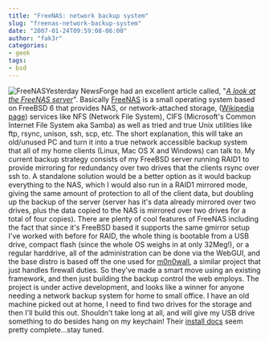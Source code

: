 ```yaml
---
title: "FreeNAS: network backup system"
slug: "freenas-network-backup-system"
date: "2007-01-24T09:59:08-06:00"
author: "fak3r"
categories:
- geek
tags:
- bsd
---
```


![FreeNAS](http://fak3r.com/wp-content/uploads/2007/01/freenas.gif)Yesterday NewsForge had an excellent article called, "[_A look at the FreeNAS server_](http://hardware.newsforge.com/article.pl?sid=06/05/19/1349206&from=rss)". Basically [FreeNAS](http://www.freenas.org/) is a small operating system based on FreeBSD 6 that provides NAS, or network-attached storage, ([Wikipedia page](http://en.wikipedia.org/wiki/Network-attached_storage)) services like NFS (Network File System), CIFS (Microsoft's Common Internet File System aka Samba) as well as tried and true Unix utilities like ftp, rsync, unison, ssh, scp, etc. The short explanation, this will take an old/unused PC and turn it into a true network accessible backup system that all of my home clients (Linux, Mac OS X and Windows) can talk to. My current backup strategy consists of my FreeBSD server running RAID1 to provide mirroring for redundancy over two drives that the clients rsync over ssh to. A standalone solution would be a better option as it would backup everything to the NAS, which I would also run in a RAID1 mirrored mode, giving the same amount of protection to all of the client data, but doubling up the backup of the server (server has it's data already mirrored over two drives, plus the data copied to the NAS is mirrored over two drives for a total of four copies). There are plenty of cool features of FreeNAS including the fact that since it's FreeBSD based it supports the same gmirror setup I've worked with before for RAID, the whole thing is bootable from a USB drive, compact flash (since the whole OS weighs in at only 32Meg!), or a regular harddrive, all of the administration can be done via the WebGUI, and the base distro is based off the one used for [m0n0wall](http://m0n0.ch/wall/), a similar project that just handles firewall duties. So they've made a smart move using an existing framework, and then just building the backup control the web employs. The project is under active development, and looks like a winner for anyone needing a network backup system for home to small office. I have an old machine picked out at home, I need to find two drives for the storage and then I'll build this out. Shouldn't take long at all, and will give my USB drive something to do besides hang on my keychain! Their [install docs](http://www.freenas.org/downloads/docs/user-docs/FreeNAS-SUG.pdf) seem pretty complete...stay tuned.

